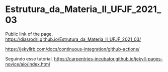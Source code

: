 # Estrutura_da_Materia_II_UFJF_2021_03

Public link of the page.
https://diasrodri.github.io/Estrutura_da_Materia_II_UFJF_2021_03/

https://jekyllrb.com/docs/continuous-integration/github-actions/

Seguindo esse tutorial.
https://carpentries-incubator.github.io/jekyll-pages-novice/aio/index.html
